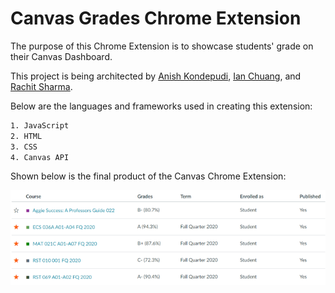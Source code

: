 # Canvas Grades Chrome Extension

The purpose of this Chrome Extension is to showcase students' grade on their Canvas Dashboard.

This project is being architected by [Anish Kondepudi]("https://github.com/anish-kondepudi"), [Ian Chuang]("https://github.com/ian-chuang"), and [Rachit Sharma]("https://github.com/RachitSharma2001").

Below are the languages and frameworks used in creating this extension:

```bash
1. JavaScript
2. HTML
3. CSS
4. Canvas API
```

Shown below is the final product of the Canvas Chrome Extension:

![Image](README_metadata/final_product.png)
